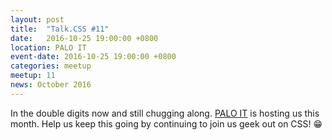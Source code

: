 ```yaml
---
layout: post
title:  "Talk.CSS #11"
date:   2016-10-25 19:00:00 +0800
location: PALO IT
event-date: 2016-10-25 19:00:00 +0800
categories: meetup
meetup: 11
news: October 2016
---
```

In the double digits now and still chugging along. [PALO IT](http://sg.palo-it.com/) is hosting us this month. Help us keep this going by continuing to join us geek out on CSS! <span class="o-emoji" role="img" tabindex="0" aria-label="grinning face with smiling eyes">&#x1F601;</span>
